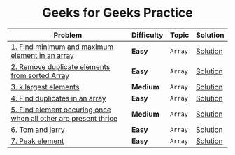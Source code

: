 <div align = "center">

# Geeks for Geeks Practice

| Problem                                                                                                                                           | Difficulty | Topic   | Solution                                                                                 |
| ------------------------------------------------------------------------------------------------------------------------------------------------- | ---------- | ------- | ---------------------------------------------------------------------------------------- |
| [1. Find minimum and maximum element in an array](https://practice.geeksforgeeks.org/problems/find-minimum-and-maximum-element-in-an-array4428/0) | **Easy**   | `Array` | [Solution](../GeeksforGeeks/Arrays/001.Find_minimum_and_maximum_element_in_an_array.cpp) |
| [2. Remove duplicate elements from sorted Array](https://practice.geeksforgeeks.org/problems/remove-duplicate-elements-from-sorted-array/0)       | **Easy**   | `Array` | [Solution](../GeeksforGeeks/Arrays/002.Remove_duplicate_elements_from_sorted_Array.cpp)  |
| [3. k largest elements](https://practice.geeksforgeeks.org/problems/k-largest-elements4206/1)                                                      | **Medium** | `Array` | [Solution](../GeeksforGeeks/Arrays/003.k_largest_elements.cpp)                           |
| [4. Find duplicates in an array](https://practice.geeksforgeeks.org/problems/find-duplicates-in-an-array/1?page=1&difficulty[]=0&curated[]=2&sortBy=submissions)                                                      | **Easy** | `Array` | [Solution](../GeeksforGeeks/Arrays/004.Find_duplicates_in_an_array.cpp)                           |
| [5. Find element occuring once when all other are present thrice](https://practice.geeksforgeeks.org/problems/find-element-occuring-once-when-all-other-are-present-thrice/0)                                                      | **Medium** | `Array` | [Solution](../GeeksforGeeks/Arrays/005.Find_element_occuring_once_when_all_other_are_present_thrice.cpp)                           |
| [6. Tom and jerry](https://practice.geeksforgeeks.org/problems/tom-and-jerry1325/0)                                                      | **Easy** | `Array` | [Solution](../GeeksforGeeks/Arrays/006.Tom_and_Jerry.cpp)                           |
| [7. Peak element](https://practice.geeksforgeeks.org/problems/peak-element/0)                                                      | **Easy** | `Array` | [Solution](../GeeksforGeeks/Arrays/007.Peak_element.cpp)                           |

</div>
